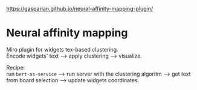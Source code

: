  https://gasparian.github.io/neural-affinity-mapping-plugin/  

# Neural affinity mapping  

Miro plugin for widgets tex-based clustering.  
Encode widgets' text --> apply clustering --> visualize.  

Recipe:  
run `bert-as-service` --> run server with the clustering algoritm --> get text from board selection --> update widgets coordinates.  
